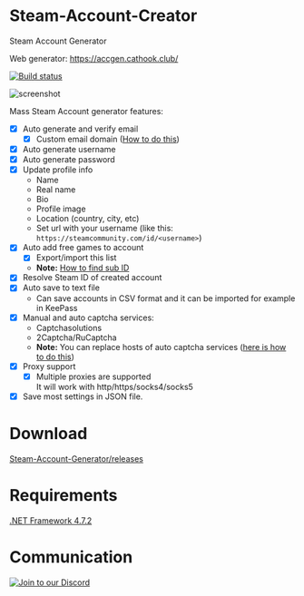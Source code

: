 # Steam-Account-Creator
Steam Account Generator

Web generator: https://accgen.cathook.club/

[![Build status](https://ci.appveyor.com/api/projects/status/b60sjwtl69ln5ir6/branch/master?svg=true)](https://ci.appveyor.com/project/EarsKilla/steam-account-generator/branch/master)

![screenshot](https://i.vgy.me/cgb0Bo.png)

Mass Steam Account generator features:
- [x] Auto generate and verify email
  - [x] Custom email domain ([How to do this](https://github.com/EarsKilla/Steam-Account-Generator/wiki/Using-custom-mail-domain))
- [x] Auto generate username
- [x] Auto generate password
- [x] Update profile info
  - Name
  - Real name
  - Bio
  - Profile image
  - Location (country, city, etc)
  - Set url with your username (like this: `https://steamcommunity.com/id/<username>`)
- [x] Auto add free games to account
  - [x] Export/import this list
  - **Note:** [How to find sub ID](https://github.com/EarsKilla/Steam-Account-Generator/wiki/Find-sub-ID)
- [x] Resolve Steam ID of created account
- [x] Auto save to text file
  - Can save accounts in CSV format and it can be imported for example in KeePass
- [x] Manual and auto captcha services:
  - Captchasolutions
  - 2Captcha/RuCaptcha
  - **Note:** You can replace hosts of auto captcha services ([here is how to do this](https://github.com/EarsKilla/Steam-Account-Generator/releases/tag/v1.1.2-pre3))
- [x] Proxy support
  - [x] Multiple proxies are supported  
It will work with http/https/socks4/socks5
- [x] Save most settings in JSON file.

# Download
[Steam-Account-Generator/releases](https://github.com/EarsKilla/Steam-Account-Generator/releases)

# Requirements
[.NET Framework 4.7.2](https://dotnet.microsoft.com/download/dotnet-framework-runtime/net472)

# Communication
[![Join to our Discord](https://discordapp.com/api/guilds/557374041409716224/widget.png?style=banner2)](https://discord.gg/R96F2DA)
